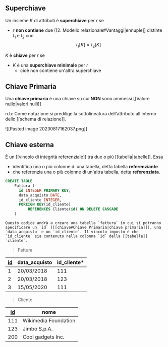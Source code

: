 ## Superchiave
Un insieme $K$ di attributi è **superchiave** per $r$ se 
- $r$ **non contiene** due [[2. Modello relazionale#Vantaggi|ennuple]] distinte $t_1$ e $t_2$ con $$t_{1}[K] = t_{2}[K]$$

$K$ è **chiave** per $r$ se
- $K$ è una **superchiave minimale** per $r$
	- cioè non contiene un'altra superchiave

## Chiave Primaria
Una **chiave primaria** è una chiave su cui **NON** sono ammessi [[Valore nullo|valori nulli]]

n.b: Come notazione si predilige la sottolineatura dell'attributo all'interno dello [[schema di relazione]].

![[Pasted image 20230817162037.png]]

## Chiave esterna
È un [[vincolo di integrità referenziale]] tra due o più [[tabella|tabelle]]. Essa 
- identifica una o più colonne di una tabella, detta tabella **referenziante**
- che referenzia una o più colonne di un'altra tabella, detta **referenziata**.

```sql
CREATE TABLE 
	Fattura (
	  id INTEGER PRIMARY KEY,
	  data_acquisto DATE,
	  id_cliente INTEGER,
	  FOREIGN KEY(id_cliente) 
		  REFERENCES Cliente(id) ON DELETE CASCADE
	)
```

```ad-example
Questo codice andrà a creare una tabella `fattura` in cui si potranno specificare un `id` ([[chiave#Chiave Primaria|chiave primaria]]), una `data_acquisto` e un `id_cliente`. Il vincolo imposto è che `id_cliente` sia contenuto nella colonna `id` della [[tabella]] `cliente`.
```


> Fattura

| <u>id</u>  | data_acquisto | id_cliente* |
| --- | ------------- | ---------- |
| 1   | 20/03/2018    | 111        |
| 2   | 20/03/2018    | 123        |
| 3   | 15/05/2020    | 111        |

> Cliente

| <u>id</u>  | nome                 |
| --- | -------------------- |
| 111 | Wikimedia Foundation |
| 123 | Jimbo S.p.A.         |
| 200 | Cool gadgets Inc.    |
